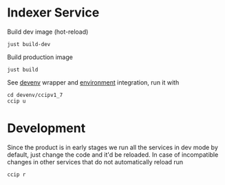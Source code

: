 # Indexer Service
Build dev image (hot-reload)
```
just build-dev
```
Build production image
```
just build
```

See [devenv](../devenv/ccv/services/indexer.go) wrapper and [environment](../devenv/ccv/environment.go) integration, run it with
```
cd devenv/ccipv1_7
ccip u
```

# Development

Since the product is in early stages we run all the services in dev mode by default, just change the code and it'd be reloaded.
In case of incompatible changes in other services that do not automatically reload run
```
ccip r
```